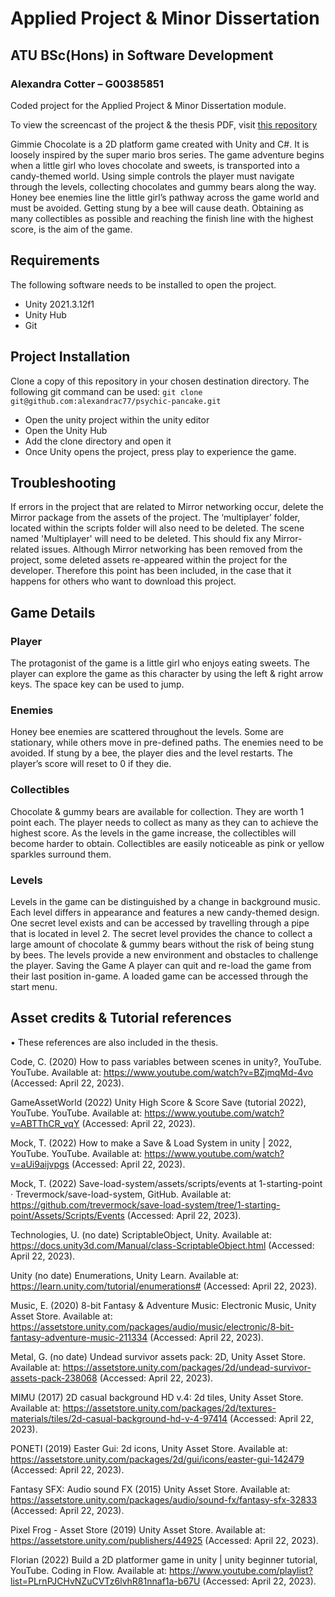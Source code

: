 # Applied Project & Minor Dissertation
## ATU BSc(Hons) in Software Development
### Alexandra Cotter – G00385851

Coded project for the Applied Project &amp; Minor Dissertation module.

To view the screencast of the project & the thesis PDF, visit [this repository](https://github.com/alexandrac77/fictional-journey)


Gimmie Chocolate is a 2D platform game created with Unity and C#. It is loosely inspired by the super mario bros series.
The game adventure begins when a little girl who loves chocolate and sweets, is transported into a candy-themed world. Using simple controls the player must navigate through the levels, collecting chocolates and gummy bears along the way. Honey bee enemies line the little girl’s pathway across the game world and must be avoided. Getting stung by a bee will cause death. Obtaining as many collectibles as possible and reaching the finish line with the highest score, is the aim of the game.


## Requirements
The following software needs to be installed to open the project.
- Unity 2021.3.12f1 
- Unity Hub
- Git

## Project Installation
Clone a copy of this repository in your chosen destination directory. The following git command can be used:
`git clone git@github.com:alexandrac77/psychic-pancake.git`

- Open the unity project within the unity editor
- Open the Unity Hub 
- Add the clone directory and open it
- Once Unity opens the project, press play to experience the game.

## Troubleshooting
If errors in the project that are related to Mirror networking occur, delete the Mirror package from the assets of the project. The ‘multiplayer’ folder, located within the scripts folder will also need to be deleted. The scene named 'Multiplayer' will need to be deleted. This should fix any Mirror-related issues. 
Although Mirror networking has been removed from the project, some deleted assets re-appeared within the project for the developer. Therefore this point has been included, in the case that it happens for others who want to download this project.

## Game Details
### Player
The protagonist of the game is a little girl who enjoys eating sweets. The player can explore the game as this character by using the left & right arrow keys. The space key can be used to jump.

### Enemies
Honey bee enemies are scattered throughout the levels. Some are stationary, while others move in pre-defined paths. The enemies need to be avoided. If stung by a bee, the player dies and the level restarts. The player’s score will reset to 0 if they die.

### Collectibles
Chocolate & gummy bears are available for collection. They are worth 1 point each. The player needs to collect as many as they can to achieve the highest score. As the levels in the game increase, the collectibles will become harder to obtain. Collectibles are easily noticeable as pink or yellow sparkles surround them.

### Levels
Levels in the game can be distinguished by a change in background music. Each level differs in appearance and features a new candy-themed design. One secret level exists and can be accessed by travelling through a pipe that is located in level 2. The secret level provides the chance to collect a large amount of chocolate & gummy bears without the risk of being stung by bees. The levels provide a new environment and obstacles to challenge the player.
Saving the Game
A player can quit and re-load the game from their last position in-game. A loaded game can be accessed through the start menu.

## Asset credits & Tutorial references
•	These references are also included in the thesis.

Code, C. (2020) How to pass variables between scenes in unity?, YouTube. YouTube. Available at: https://www.youtube.com/watch?v=BZjmqMd-4vo (Accessed: April 22, 2023). 

GameAssetWorld (2022) Unity High Score &amp; Score Save (tutorial 2022), YouTube. YouTube. Available at: https://www.youtube.com/watch?v=ABTThCR_vqY (Accessed: April 22, 2023). 

Mock, T. (2022) How to make a Save &amp; Load System in unity | 2022, YouTube. YouTube. Available at: https://www.youtube.com/watch?v=aUi9aijvpgs (Accessed: April 22, 2023). 

Mock, T. (2022) Save-load-system/assets/scripts/events at 1-starting-point · Trevermock/save-load-system, GitHub. Available at: https://github.com/trevermock/save-load-system/tree/1-starting-point/Assets/Scripts/Events (Accessed: April 22, 2023). 

Technologies, U. (no date) ScriptableObject, Unity. Available at: https://docs.unity3d.com/Manual/class-ScriptableObject.html (Accessed: April 22, 2023). 

Unity (no date) Enumerations, Unity Learn. Available at: https://learn.unity.com/tutorial/enumerations# (Accessed: April 22, 2023). 

Music, E. (2020) 8-bit Fantasy &amp; Adventure Music: Electronic Music, Unity Asset Store. Available at: https://assetstore.unity.com/packages/audio/music/electronic/8-bit-fantasy-adventure-music-211334 (Accessed: April 22, 2023). 

Metal, G. (no date) Undead survivor assets pack: 2D, Unity Asset Store. Available at: https://assetstore.unity.com/packages/2d/undead-survivor-assets-pack-238068 (Accessed: April 22, 2023). 

MIMU (2017) 2D casual background HD v.4: 2d tiles, Unity Asset Store. Available at: https://assetstore.unity.com/packages/2d/textures-materials/tiles/2d-casual-background-hd-v-4-97414 (Accessed: April 22, 2023). 

PONETI (2019) Easter Gui: 2d icons, Unity Asset Store. Available at: https://assetstore.unity.com/packages/2d/gui/icons/easter-gui-142479 (Accessed: April 22, 2023). 

Fantasy SFX: Audio sound FX (2015) Unity Asset Store. Available at: https://assetstore.unity.com/packages/audio/sound-fx/fantasy-sfx-32833 (Accessed: April 22, 2023). 

Pixel Frog - Asset Store (2019) Unity Asset Store. Available at: https://assetstore.unity.com/publishers/44925 (Accessed: April 22, 2023). 

Florian (2022) Build a 2D platformer game in unity | unity beginner tutorial, YouTube. Coding in Flow. Available at: https://www.youtube.com/playlist?list=PLrnPJCHvNZuCVTz6lvhR81nnaf1a-b67U (Accessed: April 22, 2023). 
